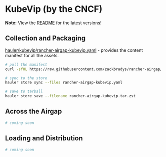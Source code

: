 # KubeVip (by the CNCF)

**Note:** View the [README](https://github.com/zackbradys/rancher-airgap/blob/main/README.md) for the latest versions!

## Collection and Packaging

[hauler/kubevip/rancher-airgap-kubevip.yaml](https://github.com/zackbradys/rancher-airgap/blob/main/hauler/kubevip/rancher-airgap-kubevip.yaml) - provides the content manifest for all the assets.

```bash
# pull the manifest
curl -sfOL https://raw.githubusercontent.com/zackbradys/rancher-airgap/main/hauler/kubevip/rancher-airgap-kubevip.yaml

# sync to the store
hauler store sync --files rancher-airgap-kubevip.yaml

# save to tarball
hauler store save --filename rancher-airgap-kubevip.tar.zst
```

## Across the Airgap

```bash
# coming soon
```

## Loading and Distribution

```bash
# coming soon
```